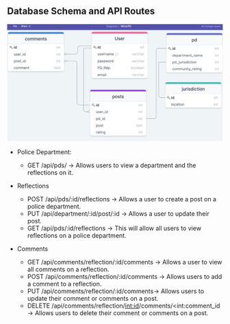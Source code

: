 ## Database Schema and API Routes

![Database Schema](https://github.com/patricknuttree/pdmirror/blob/main/wiki/wiki_images/schema1.png)


* Police Department:
    - GET /api/pds/ -> Allows users to view a department and the reflections on it.

* Reflections
    - POST /api/pds/:id/reflections -> Allows a user to create a post on a police department.
    - PUT /api/department/:id/post/:id -> Allows a user to update their post.
    - GET /api/pds/:id/reflections -> This will allow all users to view reflections on a police department.

* Comments

    - GET /api/comments/reflection/:id/comments -> Allows a user to view all comments on a reflection.
    - POST /api/comments/reflection/:id/comments -> Allows users to add a comment to a reflection. 
    - PUT /api/comments/reflection/:id/comments-> Allows users to update their comment or comments on a post.
    - DELETE /api/comments/reflection/<int:id>/comments/<int:comment_id -> Allows users to delete their comment or comments on a post. 